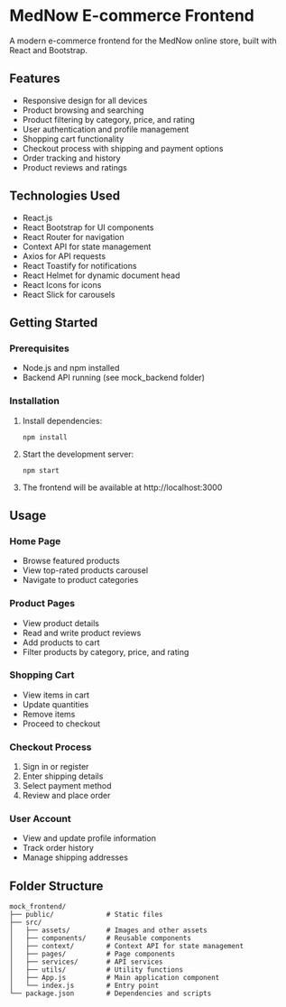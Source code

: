# MedNow E-commerce Frontend

A modern e-commerce frontend for the MedNow online store, built with React and Bootstrap.

## Features
- Responsive design for all devices
- Product browsing and searching
- Product filtering by category, price, and rating
- User authentication and profile management
- Shopping cart functionality
- Checkout process with shipping and payment options
- Order tracking and history
- Product reviews and ratings

## Technologies Used

- React.js
- React Bootstrap for UI components
- React Router for navigation
- Context API for state management
- Axios for API requests
- React Toastify for notifications
- React Helmet for dynamic document head
- React Icons for icons
- React Slick for carousels

## Getting Started

### Prerequisites

- Node.js and npm installed
- Backend API running (see mock_backend folder)

### Installation

1. Install dependencies:
   ```
   npm install
   ```

2. Start the development server:
   ```
   npm start
   ```

3. The frontend will be available at http://localhost:3000

## Usage

### Home Page

- Browse featured products
- View top-rated products carousel
- Navigate to product categories

### Product Pages

- View product details
- Read and write product reviews
- Add products to cart
- Filter products by category, price, and rating

### Shopping Cart

- View items in cart
- Update quantities
- Remove items
- Proceed to checkout

### Checkout Process

1. Sign in or register
2. Enter shipping details
3. Select payment method
4. Review and place order

### User Account

- View and update profile information
- Track order history
- Manage shipping addresses

## Folder Structure

```
mock_frontend/
├── public/             # Static files
├── src/
│   ├── assets/         # Images and other assets
│   ├── components/     # Reusable components
│   ├── context/        # Context API for state management
│   ├── pages/          # Page components
│   ├── services/       # API services
│   ├── utils/          # Utility functions
│   ├── App.js          # Main application component
│   └── index.js        # Entry point
└── package.json        # Dependencies and scripts
```
